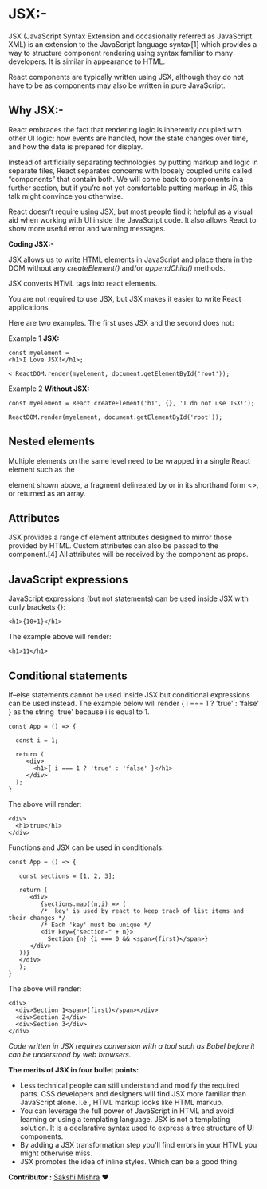 # JSX:-

JSX (JavaScript Syntax Extension and occasionally referred as JavaScript XML) is an extension to the JavaScript language syntax[1] which provides a way to structure component rendering using syntax familiar to many developers. It is similar in appearance to HTML.

React components are typically written using JSX, although they do not have to be as components may also be written in pure JavaScript. 

## Why JSX:-

React embraces the fact that rendering logic is inherently coupled with other UI logic: how events are handled, how the state changes over time, and how the data is prepared for display.

Instead of artificially separating technologies by putting markup and logic in separate files, React separates concerns with loosely coupled units called “components” that contain both. We will come back to components in a further section, but if you’re not yet comfortable putting markup in JS, this talk might convince you otherwise.

React doesn’t require using JSX, but most people find it helpful as a visual aid when working with UI inside the JavaScript code. It also allows React to show more useful error and warning messages.

**Coding JSX:-**

JSX allows us to write HTML elements in JavaScript and place them in the DOM without any _createElement()_  and/or _appendChild()_ methods.

JSX converts HTML tags into react elements.

You are not required to use JSX, but JSX makes it easier to write React applications.

Here are two examples. The first uses JSX and the second does not:

Example 1
**JSX:**

    const myelement =
    <h1>I Love JSX!</h1>;

    < ReactDOM.render(myelement, document.getElementById('root'));

Example 2
**Without JSX:**

    const myelement = React.createElement('h1', {}, 'I do not use JSX!');

    ReactDOM.render(myelement, document.getElementById('root'));

## Nested elements

Multiple elements on the same level need to be wrapped in a single React element such as the <div> element shown above, a fragment delineated by <Fragment> or in its shorthand form <>, or returned as an array.

## Attributes

JSX provides a range of element attributes designed to mirror those provided by HTML. Custom attributes can also be passed to the component.[4] All attributes will be received by the component as props.

## JavaScript expressions

JavaScript expressions (but not statements) can be used inside JSX with curly brackets {}:

    <h1>{10+1}</h1>

The example above will render:

    <h1>11</h1>

## Conditional statements

If–else statements cannot be used inside JSX but conditional expressions can be used instead. The example below will render { i === 1 ? 'true' : 'false' } as the string 'true' because i is equal to 1.

    const App = () => {

      const i = 1;

      return (
         <div>
           <h1>{ i === 1 ? 'true' : 'false' }</h1>
         </div>
      );
    }

The above will render:

    <div>
      <h1>true</h1>
    </div>

Functions and JSX can be used in conditionals:

    const App = () => {

       const sections = [1, 2, 3];

       return (
          <div>
             {sections.map((n,i) => (
             /* 'key' is used by react to keep track of list items and their changes */
             /* Each 'key' must be unique */
             <div key={"section-" + n}>
               Section {n} {i === 0 && <span>(first)</span>}
          </div>
       ))}
       </div>
       );
    }
The above will render:

    <div>
      <div>Section 1<span>(first)</span></div>
      <div>Section 2</div>
      <div>Section 3</div>
    </div>

*Code written in JSX requires conversion with a tool such as Babel before it can be understood by web browsers.*

**The merits of JSX in four bullet points:**

- Less technical people can still understand and modify the required parts. CSS developers and designers will find JSX more familiar than JavaScript alone. I.e., HTML markup looks like HTML markup.
- You can leverage the full power of JavaScript in HTML and avoid learning or using a templating language. JSX is not a templating solution. It is a declarative syntax used to express a tree structure of UI components.
- By adding a JSX transformation step you'll find errors in your HTML you might otherwise miss.
- JSX promotes the idea of inline styles. Which can be a good thing.

 __Contributor :__ [Sakshi Mishra](https://github.com/SakshiMishra1) :heart: 
 
